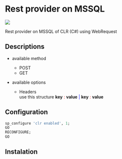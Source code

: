 # Rest provider on MSSQL

![](https://www.handybackup.net/images/icons/mssql-backup.png)

Rest provider on MSSQL of CLR (C#) using WebRequest
## Descriptions
- available method 
  - POST
  - GET

- available options
  - Headers <br>
    use this structure <b>key</b> <span style='color:red'> : </span>  <b>value</b> <font color="blue"> | </font> <b>key</b> <span style='color:red'> : </span>  <b>value</b>


## Configuration
```sql
sp_configure 'clr enabled', 1;
GO
RECONFIGURE;
GO
```

## Instalation
